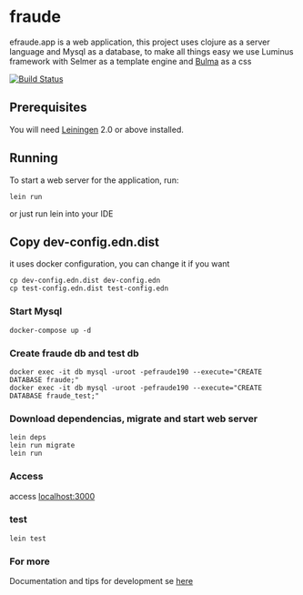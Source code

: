 # fraude
efraude.app is a web application, this project uses clojure as a server language and Mysql as a database, to make all things easy we use Luminus framework with Selmer as a template engine and [Bulma](https://bulma.io/) as a css

[![Build Status](https://travis-ci.org/pvgomes/efraude.svg?branch=main)](https://travis-ci.org/pvgomes/efraude)

## Prerequisites

You will need [Leiningen][1] 2.0 or above installed.

[1]: https://github.com/technomancy/leiningen

## Running

To start a web server for the application, run:

    lein run 

or just run lein into your IDE

## Copy dev-config.edn.dist 
it uses docker configuration, you can change it if you want
```
cp dev-config.edn.dist dev-config.edn
cp test-config.edn.dist test-config.edn
```

### Start Mysql
```docker-compose up -d```

### Create fraude db and test db
```
docker exec -it db mysql -uroot -pefraude190 --execute="CREATE DATABASE fraude;"
docker exec -it db mysql -uroot -pefraude190 --execute="CREATE DATABASE fraude_test;"
```

### Download dependencias, migrate and start web server 
```
lein deps
lein run migrate
lein run
```


### Access
access [localhost:3000](http://localhost:3000)


### test
`lein test`


### For more
Documentation and tips for development se [here](resources/docs/docs.md)